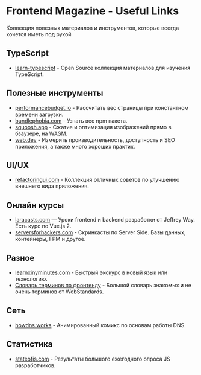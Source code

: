 # Frontend Magazine - Useful Links

Коллекция полезных материалов и инструментов, которые всегда хочется иметь под рукой

## TypeScript
- [learn-typescript](https://github.com/snipcart/learn-typescript) - Open Source коллекция материалов для изучения TypeScript.

## Полезные инструменты
- [performancebudget.io](http://www.performancebudget.io/) - Рассчитать вес страницы при константном времени загрузки.
- [bundlephobia.com](https://bundlephobia.com/) - Узнать вес npm пакета.
- [squoosh.app](https://squoosh.app/) - Сжатие и оптимизация изображений прямо в бзаузере, на WASM.
- [web.dev](https://web.dev/) - Измерить производительность, доступность и SEO приложения, а также много хороших практик.

## UI/UX
- [refactoringui.com](https://refactoringui.com/) - Коллекция отличных советов по улучшению внешнего вида приложения.

## Онлайн курсы
- [laracasts.com](https://laracasts.com/) — Уроки frontend и backend разработки от Jeffrey Way. Есть курс по Vue.js 2.
- [serversforhackers.com](https://serversforhackers.com/) - Скринкасты по Server Side. Базы данных, контейнеры, FPM и другое.

## Разное
- [learnxinyminutes.com](https://learnxinyminutes.com/) - Быстрый экскурс в новый язык или технологию.
- [Словарь терминов по фронтенду](https://github.com/web-standards-ru/dictionary/blob/master/dictionary.md) - Большой словарь знакомых и не очень терминов от WebStandards.

## Сеть
- [howdns.works](https://howdns.works/) - Анимированный комикс по основам работы DNS.

## Статистика
- [stateofjs.com](https://stateofjs.com/) - Результаты большого ежегодного опроса JS разработчиков.
